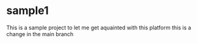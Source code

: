 # sample1
This is a sample project to let me get aquainted with this platform
this is a change in the main branch
